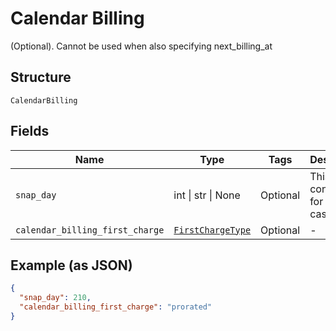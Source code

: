 
# Calendar Billing

(Optional). Cannot be used when also specifying next_billing_at

## Structure

`CalendarBilling`

## Fields

| Name | Type | Tags | Description |
|  --- | --- | --- | --- |
| `snap_day` | int \| str \| None | Optional | This is a container for one-of cases. |
| `calendar_billing_first_charge` | [`FirstChargeType`](../../doc/models/first-charge-type.md) | Optional | - |

## Example (as JSON)

```json
{
  "snap_day": 210,
  "calendar_billing_first_charge": "prorated"
}
```

